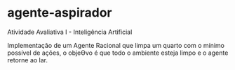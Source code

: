 # agente-aspirador
Atividade Avaliativa I - Inteligência Artificial 

Implementação de um Agente Racional que limpa um quarto com o mínimo possível de ações, o objeƟvo é que todo o ambiente esteja limpo e o agente retorne ao lar.
